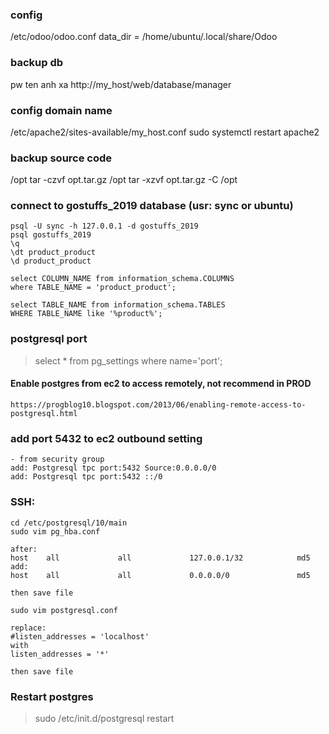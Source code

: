 ### config
/etc/odoo/odoo.conf
data_dir = /home/ubuntu/.local/share/Odoo

### backup db
pw ten anh xa
http://my_host/web/database/manager

### config domain name
/etc/apache2/sites-available/my_host.conf
sudo systemctl restart apache2

### backup source code
/opt
tar -czvf opt.tar.gz /opt
tar -xzvf opt.tar.gz -C /opt

### connect to gostuffs_2019 database (usr: sync or ubuntu)
```
psql -U sync -h 127.0.0.1 -d gostuffs_2019
psql gostuffs_2019
\q
\dt product_product
\d product_product

select COLUMN_NAME from information_schema.COLUMNS
where TABLE_NAME = 'product_product';

select TABLE_NAME from information_schema.TABLES 
WHERE TABLE_NAME like '%product%';
```
### postgresql port
>select * from pg_settings where name='port';

#### Enable postgres from ec2 to access remotely, not recommend in PROD
```
https://progblog10.blogspot.com/2013/06/enabling-remote-access-to-postgresql.html
```
### add port 5432 to ec2 outbound setting
```
- from security group 
add: Postgresql tpc port:5432 Source:0.0.0.0/0
add: Postgresql tpc port:5432 ::/0
```
### SSH:
```
cd /etc/postgresql/10/main
sudo vim pg_hba.conf

after: 
host    all             all             127.0.0.1/32            md5
add:
host    all             all             0.0.0.0/0               md5

then save file

sudo vim postgresql.conf

replace:
#listen_addresses = 'localhost'
with
listen_addresses = '*'

then save file
```
### Restart postgres
>sudo /etc/init.d/postgresql restart

